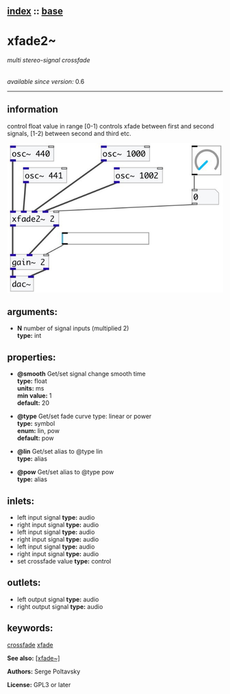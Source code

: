 [index](index.html) :: [base](category_base.html)
---

# xfade2~

###### multi stereo-signal crossfade

*available since version:* 0.6

---


## information
control float value in range [0-1) controls xfade between first and second
            signals, [1-2) between second and third etc.



[![example](../examples/img/xfade2~.jpg)](../examples/pd/xfade2~.pd)



## arguments:

* **N**
number of signal inputs (multiplied 2)<br>
__type:__ int<br>





## properties:

* **@smooth** 
Get/set signal change smooth time<br>
__type:__ float<br>
__units:__ ms<br>
__min value:__ 1<br>
__default:__ 20<br>

* **@type** 
Get/set fade curve type: linear or power<br>
__type:__ symbol<br>
__enum:__ lin, pow<br>
__default:__ pow<br>

* **@lin** 
Get/set alias to @type lin<br>
__type:__ alias<br>

* **@pow** 
Get/set alias to @type pow<br>
__type:__ alias<br>



## inlets:

* left input signal 
__type:__ audio<br>
* right input signal 
__type:__ audio<br>
* left input signal 
__type:__ audio<br>
* right input signal 
__type:__ audio<br>
* left input signal 
__type:__ audio<br>
* right input signal 
__type:__ audio<br>
* set crossfade value 
__type:__ control<br>



## outlets:

* left output signal
__type:__ audio<br>
* right output signal
__type:__ audio<br>



## keywords:

[crossfade](keywords/crossfade.html)
[xfade](keywords/xfade.html)



**See also:**
[\[xfade~\]](xfade~.html)




**Authors:** Serge Poltavsky




**License:** GPL3 or later





